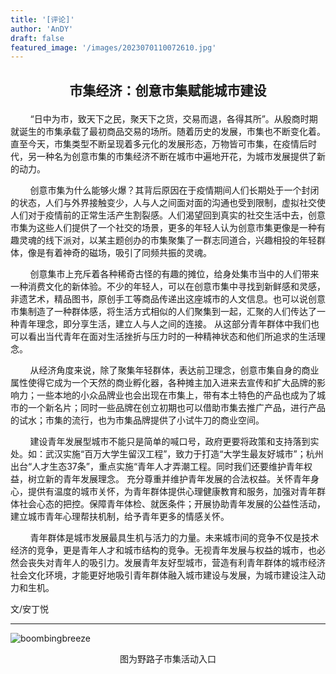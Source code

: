 ```yaml
---
title: '[评论]'
author: 'AnDY'
draft: false
featured_image: '/images/2023070110072610.jpg'
---
```



## <p style="text-align:center">市集经济：创意市集赋能城市建设</p>

&nbsp;&nbsp;&nbsp;&nbsp;&nbsp;&nbsp;&nbsp;&nbsp;“日中为市，致天下之民，聚天下之货，交易而退，各得其所”。从殷商时期就诞生的市集承载了最初商品交易的场所。随着历史的发展，市集也不断变化着。直至今天，市集类型不断呈现着多元化的发展形态，万物皆可市集，在疫情后时代，另一种名为创意市集的市集经济不断在城市中遍地开花，为城市发展提供了新的动力。

&nbsp;&nbsp;&nbsp;&nbsp;&nbsp;&nbsp;&nbsp;&nbsp;创意市集为什么能够火爆？其背后原因在于疫情期间人们长期处于一个封闭的状态，人们与外界接触变少，人与人之间面对面的沟通也受到限制，虚拟社交使人们对于疫情前的正常生活产生割裂感。人们渴望回到真实的社交生活中去，创意市集为这些人们提供了一个社交的场景，更多的年轻人认为创意市集更像是一种有趣灵魂的线下派对，以某主题创办的市集聚集了一群志同道合，兴趣相投的年轻群体，像是有着神奇的磁场，吸引了同频共振的灵魂。

&nbsp;&nbsp;&nbsp;&nbsp;&nbsp;&nbsp;&nbsp;&nbsp;创意集市上充斥着各种稀奇古怪的有趣的摊位，给身处集市当中的人们带来一种消费文化的新体验。不少的年轻人，可以在创意市集中寻找到新鲜感和灵感，非遗艺术，精品图书，原创手工等商品传递出这座城市的人文信息。也可以说创意市集制造了一种群体感，将生活方式相似的人们聚集到一起，汇聚的人们传达了一种青年理念，即分享生活，建立人与人之间的连接。 从这部分青年群体中我们也可以看出当代青年在面对生活挫折与压力时的一种精神状态和他们所追求的生活理念。

&nbsp;&nbsp;&nbsp;&nbsp;&nbsp;&nbsp;&nbsp;&nbsp;从经济角度来说，除了聚集年轻群体，表达前卫理念，创意市集自身的商业属性使得它成为一个天然的商业孵化器，各种摊主加入进来去宣传和扩大品牌的影响力；一些本地的小众品牌业也会出现在市集上，带有本土特色的产品也成为了城市的一个新名片；同时一些品牌在创立初期也可以借助市集去推广产品，进行产品的试水；市集的流行，也为市集品牌提供了小试牛刀的商业空间。

&nbsp;&nbsp;&nbsp;&nbsp;&nbsp;&nbsp;&nbsp;&nbsp;建设青年发展型城市不能只是简单的喊口号，政府更要将政策和支持落到实处。如：武汉实施“百万大学生留汉工程”，致力于打造“大学生最友好城市”；杭州出台“人才生态37条”，重点实施“青年人才弄潮工程。同时我们还要维护青年权益，树立新的青年发展理念。 充分尊重并维护青年发展的合法权益。关怀青年身心，提供有温度的城市关怀，为青年群体提供心理健康教育和服务，加强对青年群体社会心态的把控。保障青年体检、就医条件；开展协助青年发展的公益性活动，建立城市青年心理帮扶机制，给予青年更多的情感关怀。

&nbsp;&nbsp;&nbsp;&nbsp;&nbsp;&nbsp;&nbsp;&nbsp;青年群体是城市发展最具生机与活力的力量。未来城市间的竞争不仅是技术经济的竞争，更是青年人才和城市结构的竞争。无视青年发展与权益的城市，也必然会丧失对青年人的吸引力。发展青年友好型城市，营造有利青年群体的城市经济社会文化环境，才能更好地吸引青年群体融入城市建设与发展，为城市建设注入动力和生机。

文/安丁悦

---

![boombingbreeze](/images/IMG_9262.JPG)
<p style="text-align:center">图为野路子市集活动入口</p>
